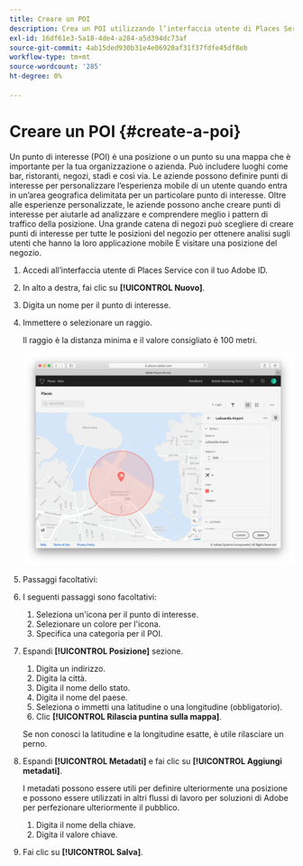```yaml
---
title: Creare un POI
description: Crea un POI utilizzando l’interfaccia utente di Places Service.
exl-id: 16df61e3-5a18-4de4-a284-a5d394dc73af
source-git-commit: 4ab15ded930b31e4e06920af31f37fdfe45df8eb
workflow-type: tm+mt
source-wordcount: '285'
ht-degree: 0%

---
```


# Creare un POI {#create-a-poi}

Un punto di interesse (POI) è una posizione o un punto su una mappa che è importante per la tua organizzazione o azienda. Può includere luoghi come bar, ristoranti, negozi, stadi e così via. Le aziende possono definire punti di interesse per personalizzare l’esperienza mobile di un utente quando entra in un’area geografica delimitata per un particolare punto di interesse. Oltre alle esperienze personalizzate, le aziende possono anche creare punti di interesse per aiutarle ad analizzare e comprendere meglio i pattern di traffico della posizione. Una grande catena di negozi può scegliere di creare punti di interesse per tutte le posizioni del negozio per ottenere analisi sugli utenti che hanno la loro applicazione mobile E visitare una posizione del negozio.

1. Accedi all’interfaccia utente di Places Service con il tuo Adobe ID.
1. In alto a destra, fai clic su **[!UICONTROL Nuovo]**.
1. Digita un nome per il punto di interesse.
1. Immettere o selezionare un raggio.

   Il raggio è la distanza minima e il valore consigliato è 100 metri.

   ![definire un POI](/help/assets/define_poi.png)

1. Passaggi facoltativi:
1. I seguenti passaggi sono facoltativi:

   1. Seleziona un&#39;icona per il punto di interesse.
   1. Selezionare un colore per l&#39;icona.
   1. Specifica una categoria per il POI.

1. Espandi **[!UICONTROL Posizione]** sezione.

   1. Digita un indirizzo.
   1. Digita la città.
   1. Digita il nome dello stato.
   1. Digita il nome del paese.
   1. Seleziona o immetti una latitudine o una longitudine (obbligatorio).
   1. Clic **[!UICONTROL Rilascia puntina sulla mappa]**.

   Se non conosci la latitudine e la longitudine esatte, è utile rilasciare un perno.

1. Espandi **[!UICONTROL Metadati]** e fai clic su **[!UICONTROL Aggiungi metadati]**.

   I metadati possono essere utili per definire ulteriormente una posizione e possono essere utilizzati in altri flussi di lavoro per soluzioni di Adobe per perfezionare ulteriormente il pubblico.

   1. Digita il nome della chiave.
   1. Digita il valore chiave.

1. Fai clic su **[!UICONTROL Salva]**.
